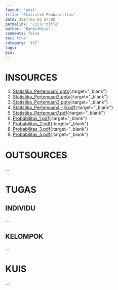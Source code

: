 ```yaml
---
layout: 'post'
title: 'Statistik Probabilitas'
date: 2017-02-02 07:00
permalink: '/157/:title'
author: 'BanditHijo'
comments: false
toc: true
category: '157'
tags:
pin:
---
```


# INSOURCES
1. [Statistika_Pertemuan1.pptx](https://drive.google.com/open?id=0B7n0PHx-VCy-Q2lnREFZci1CYTQ){:target="_blank"}
2. [Statistika_Pertemuan2.pptx](https://drive.google.com/open?id=0B7n0PHx-VCy-aU5RMnJ6dWVJNlk){:target="_blank"}
3. [Statistika_Pertemuan3.pptx](https://drive.google.com/open?id=0B7n0PHx-VCy-c1I1OXA1bkkzMzg){:target="_blank"}
4. [Statistika_Pertemuan4 - 6.pdf](https://drive.google.com/open?id=0B7n0PHx-VCy-a1FWMmRRczNraUU){:target="_blank"}
5. [Statistika_Pertemuan7.pdf](https://drive.google.com/open?id=0B7n0PHx-VCy-c1pxS2VmUnFJdFE){:target="_blank"}
6. [Probabilitas_1.pdf](https://drive.google.com/open?id=0B7n0PHx-VCy-aG9OWE9sZWp0aGc){:target="_blank"}
7. [Probabilitas_2.pdf](https://drive.google.com/open?id=0B7n0PHx-VCy-ZnVRdEV0amJ3V3c){:target="_blank"}
8. [Probabilitas_3.pdf](https://drive.google.com/open?id=0B7n0PHx-VCy-NDVqR1p3S2NsbjA){:target="_blank"}
9. [Probabilitas_4.pdf](https://drive.google.com/open?id=0B7n0PHx-VCy-RWJzMF95dWZDNmc){:target="_blank"}

# OUTSOURCES
...

# TUGAS

## INDIVIDU
...

## KELOMPOK
...

# KUIS
...
